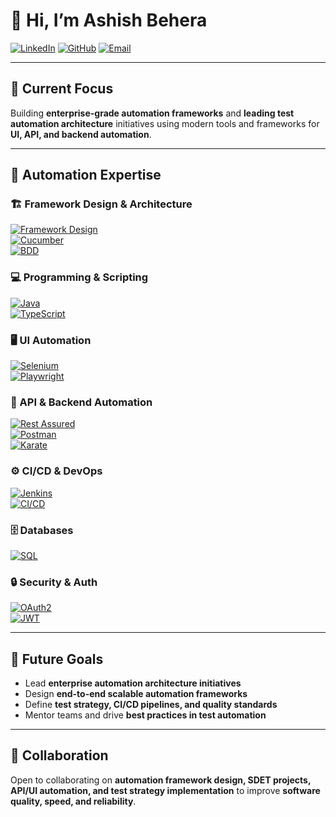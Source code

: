 # 👋 Hi, I’m Ashish Behera

[![LinkedIn](https://img.shields.io/badge/LinkedIn-AshishBehera-blue?logo=linkedin)](https://www.linkedin.com/in/ashish-kumar-behera-87794412/) 
[![GitHub](https://img.shields.io/badge/GitHub-@ashishbehera-black?logo=github)](https://github.com/ashishbehera)
[![Email](https://img.shields.io/badge/Email-ash110uce@gmail.com-red?logo=gmail)](mailto:ash110uce@gmail.com)

---

## 🔭 Current Focus
Building **enterprise-grade automation frameworks** and **leading test automation architecture** initiatives using modern tools and frameworks for **UI, API, and backend automation**.  

---

## 💼 Automation Expertise

### 🏗️ Framework Design & Architecture
[![Framework Design](https://img.shields.io/badge/Framework%20Design-Expert-green)]()  
[![Cucumber](https://img.shields.io/badge/Cucumber-Expert-green?logo=cucumber)](https://cucumber.io/)  
[![BDD](https://img.shields.io/badge/BDD-Expert-blue)]()  

### 💻 Programming & Scripting
[![Java](https://img.shields.io/badge/Java-Expert-red?logo=java)](https://www.java.com/)  
[![TypeScript](https://img.shields.io/badge/TypeScript-Advanced-blue?logo=typescript)](https://www.typescriptlang.org/)  

### 🖥️ UI Automation
[![Selenium](https://img.shields.io/badge/Selenium-Expert-green?logo=selenium)](https://www.selenium.dev/)  
[![Playwright](https://img.shields.io/badge/Playwright-Advanced-blue?logo=playwright)](https://playwright.dev/)  

### 🔌 API & Backend Automation
[![Rest Assured](https://img.shields.io/badge/RestAssured-Advanced-red?logo=java)](https://rest-assured.io/)  
[![Postman](https://img.shields.io/badge/Postman-Advanced-orange?logo=postman)](https://www.postman.com/)  
[![Karate](https://img.shields.io/badge/Karate-Intermediate-green)](https://github.com/karatelabs/karate)  

### ⚙️ CI/CD & DevOps
[![Jenkins](https://img.shields.io/badge/Jenkins-Advanced-blue?logo=jenkins)](https://www.jenkins.io/)  
[![CI/CD](https://img.shields.io/badge/CI%2FCD-Expert-purple)]()  

### 🗄️ Databases
[![SQL](https://img.shields.io/badge/SQL-Advanced-blue?logo=mysql)](https://www.mysql.com/)  

### 🔒 Security & Auth
[![OAuth2](https://img.shields.io/badge/OAuth2-Intermediate-blue)](https://oauth.net/2/)  
[![JWT](https://img.shields.io/badge/JWT-Intermediate-red)](https://jwt.io/)

---

## 🌱 Future Goals
- Lead **enterprise automation architecture initiatives**  
- Design **end-to-end scalable automation frameworks**  
- Define **test strategy, CI/CD pipelines, and quality standards**  
- Mentor teams and drive **best practices in test automation**

---

## 💞️ Collaboration
Open to collaborating on **automation framework design, SDET projects, API/UI automation, and test strategy implementation** to improve **software quality, speed, and reliability**.
